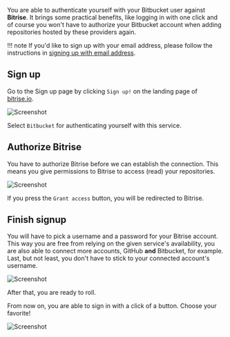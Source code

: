 You are able to authenticate yourself with your Bitbucket user against __Bitrise__. It brings some practical benefits, like logging in with one click and of course you won't have to authorize your Bitbucket account when adding repositories hosted by these providers again.

!!! note
    If you'd like to sign up with your email address, please follow the instructions in [signing up with email address](/signing-up/signing-up-with-email).

## Sign up

Go to the Sign up page by clicking `Sign up!` on the landing page of [bitrise.io](https://bitrise.io).

![Screenshot](./img/signing-up/bitbucket_signup-2017.png)

Select `Bitbucket` for authenticating yourself with this service.

## Authorize Bitrise

You have to authorize Bitrise before we can establish the connection. This means you give permissions to Bitrise to access (read) your repositories.

![Screenshot](./img/signing-up/bitrise_authorization.png)

If you press the `Grant access` button, you will be redirected to Bitrise.

## Finish signup

You will have to pick a username and a password for your Bitrise account. This way you are free from relying on the given service's availability, you are also able to connect more accounts, GitHub **and** Bitbucket, for example. Last, but not least, you don't have to stick to your connected account's username.

![Screenshot](./img/signing-up/signup_finish.png)

After that, you are ready to roll.

From now on, you are able to sign in with a click of a button. Choose your favorite!

![Screenshot](./img/signing-up/signup_success.png)
